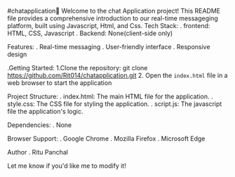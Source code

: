 #chatapplication😬
Welcome to the chat Application project! This README file provides a comprehensive introduction to our real-time messageging platform, built using Javascript, Html, and Css.
Tech Stack:
. frontend: HTML, CSS, Javascript
. Backend: None(client-side only)

Features:
. Real-time messaging
. User-friendly interface
. Responsive design

.Getting Started:
1.Clone the repository: git clone https://github.com/Rit014/chatapplication.git
2. Open the `index.html` file in a web browser to start the application

Project Structure:
. index.html: The main HTML file for the application.
. style.css: The CSS file for styling the application.
. script.js: The javascript file the application's logic.

 Dependencies:
 . None

 Browser Support:
 . Google Chrome
 . Mozilla Firefox
 . Microsoft Edge

 Author
 . Ritu Panchal

 Let me know if you'd like me to modify it!
